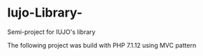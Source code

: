# Iujo-Library-
Semi-project for IUJO's library


The following project was build with PHP 7.1.12 using MVC pattern

